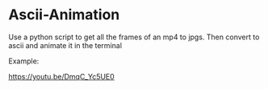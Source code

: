 # Ascii-Animation
Use a python script to get all the frames of an mp4 to jpgs. Then convert to ascii and animate it in the terminal

Example:

https://youtu.be/DmqC_Yc5UE0
